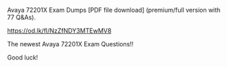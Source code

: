 Avaya 72201X Exam Dumps [PDF file download] (premium/full version with 77 Q&As).

https://od.lk/fl/NzZfNDY3MTEwMV8

The newest Avaya 72201X Exam Questions!!

Good luck!
